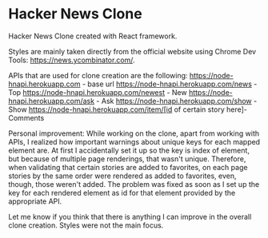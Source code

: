 # Hacker News Clone

Hacker News Clone created with React framework.

Styles are mainly taken directly from the official website using Chrome Dev Tools: https://news.ycombinator.com/.

APIs that are used for clone creation are the following:
https://node-hnapi.herokuapp.com - base url
https://node-hnapi.herokuapp.com/news - Top
https://node-hnapi.herokuapp.com/newest - New
https://node-hnapi.herokuapp.com/ask - Ask
https://node-hnapi.herokuapp.com/show - Show
https://node-hnapi.herokuapp.com/item/[id of certain story here]- Comments

Personal improvement: While working on the clone, apart from working with APIs, I realized how important warnings about unique keys for each mapped element are. At first I accidentally set it up so the key is index of element, but because of multiple page renderings, that wasn't unique. Therefore, when validating that certain stories are added to favorites, on each page stories by the same order were rendered as added to favorites, even, though, those weren't added. The problem was fixed as soon as I set up the key for each rendered element as id for that element provided by the appropriate API.

Let me know if you think that there is anything I can improve in the overall clone creation. Styles were not the main focus.
